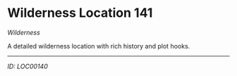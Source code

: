# Wilderness Location 141

*Wilderness*

A detailed wilderness location with rich history and plot hooks.

---
*ID: LOC00140*